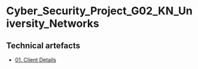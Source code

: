 # Cyber_Security_Project_G02_KN_University_Networks

## Technical artefacts

- [01. Client Details](./01_Client_Details/Client_details.md)
